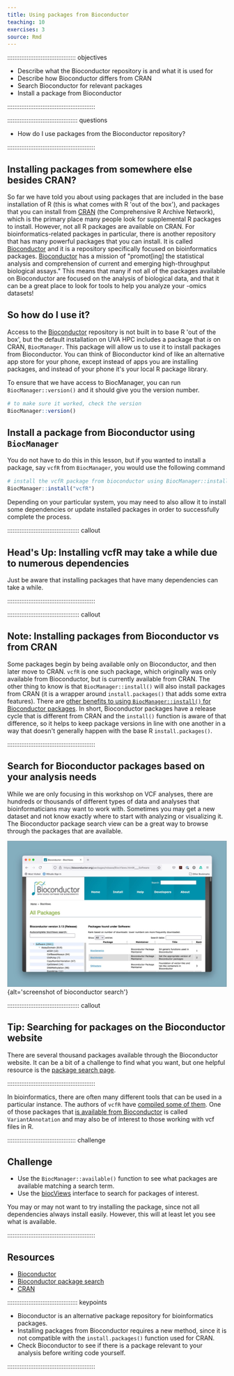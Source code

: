 ```yaml
---
title: Using packages from Bioconductor
teaching: 10
exercises: 3
source: Rmd
---
```


::::::::::::::::::::::::::::::::::::::: objectives

- Describe what the Bioconductor repository is and what it is used for
- Describe how Bioconductor differs from CRAN
- Search Bioconductor for relevant packages
- Install a package from Bioconductor

::::::::::::::::::::::::::::::::::::::::::::::::::

:::::::::::::::::::::::::::::::::::::::: questions

- How do I use packages from the Bioconductor repository?

::::::::::::::::::::::::::::::::::::::::::::::::::



## Installing packages from somewhere else besides CRAN?

So far we have told you about using packages that are included in the base installation of R (this is what comes with R 'out of the box'), and packages that you can install from [CRAN](https://cran.r-project.org/) (the Comprehensive R Archive Network), which is the primary place many people look for supplemental R packages to install. However, not all R packages are available on CRAN. For bioinformatics-related packages in particular, there is another repository that has many powerful packages that you can install. It is called [Bioconductor](https://bioconductor.org/) and it is a repository specifically focused on bioinformatics packages. [Bioconductor](https://bioconductor.org/) has a mission of "promot[ing] the statistical analysis and comprehension of current and emerging high-throughput biological assays." This means that many if not all of the packages available on Bioconductor are focused on the analysis of biological data, and that it can be a great place to look for tools to help you analyze your -omics datasets!

## So how do I use it?

Access to the [Bioconductor](https://bioconductor.org/) repository is not built in to base R 'out of the box', but the default installation on UVA HPC includes a package that *is* on CRAN, `BiocManager`. This package will allow us to use it to install packages from Bioconductor. You can think of Bioconductor kind of like an alternative app store for your phone, except instead of apps you are installing packages, and instead of your phone it's your local R package library.

To ensure that we have access to BiocManager, you can run `BiocManager::version()` and it should give you the version number.


``` r
# to make sure it worked, check the version
BiocManager::version()
```

## Install a package from Bioconductor using `BiocManager`

You do not have to do this in this lesson, but if you wanted to install a package, say `vcfR` from `BiocManager`, you would use the following command 



``` r
# install the vcfR package from bioconductor using BiocManager::install()
BiocManager::install("vcfR")
```

Depending on your particular system, you may need to also allow it to install some dependencies or update installed packages in order to successfully complete the process.


:::::::::::::::::::::::::::::::::::::::::  callout

## Head's Up: Installing vcfR may take a while due to numerous dependencies

Just be aware that installing packages that have many dependencies can take a while.

::::::::::::::::::::::::::::::::::::::::::::::::::

:::::::::::::::::::::::::::::::::::::::::  callout

## Note: Installing packages from Bioconductor vs from CRAN

Some packages begin by being available only on Bioconductor, and then later
move to CRAN. `vcfR` is one such package, which originally was only available
from Bioconductor, but is currently available from CRAN. The other thing to
know is that `BiocManager::install()` will also install packages from CRAN (it
is a wrapper around `install.packages()` that adds some extra features). There
are [other benefits to using `BiocManager::install()` for Bioconductor
packages](https://www.bioconductor.org/install/).
In short, Bioconductor packages
have a release cycle that is different from CRAN and the `install()` function
is aware of that difference, so it helps to keep package versions in line with
one another in a way that doesn't generally happen with the base R
`install.packages()`.

::::::::::::::::::::::::::::::::::::::::::::::::::

## Search for Bioconductor packages based on your analysis needs

While we are only focusing in this workshop on VCF analyses, there are hundreds or thousands of different types of data and analyses that bioinformaticians may want to work with. Sometimes you may get a new dataset and not know exactly where to start with analyzing or visualizing it. The Bioconductor package search view can be a great way to browse through the packages that are available.

![](fig/bioconductor_search.jpg){alt='screenshot of bioconductor search'}

:::::::::::::::::::::::::::::::::::::::::  callout

## Tip: Searching for packages on the Bioconductor website

There are several thousand packages available through the Bioconductor website.
It can be a bit of a challenge to find what you want, but one helpful resource
is the [package search page](https://bioconductor.org/packages/release/BiocViews.html#___Software).

::::::::::::::::::::::::::::::::::::::::::::::::::

In bioinformatics, there are often many different tools that can be used in a
particular instance. The authors of `vcfR` have [compiled some of
them](https://github.com/knausb/vcfR#software-that-produce-vcf-files). One of
those packages that [is available from
Bioconductor](https://bioconductor.org/packages/release/bioc/html/VariantAnnotation.html)
is called `VariantAnnotation` and may also be of interest to those working with
vcf files in R.

:::::::::::::::::::::::::::::::::::::::  challenge

## Challenge

- Use the `BiocManager::available()` function to see what packages are available matching a search term.
- Use the [biocViews](https://bioconductor.org/packages/release/BiocViews.html#___Software) interface to search for packages of interest.

You may or may not want to try installing the package, since not all dependencies always install easily. However, this will at least let you see what is available.


::::::::::::::::::::::::::::::::::::::::::::::::::

## Resources

- [Bioconductor](https://bioconductor.org/)
- [Bioconductor package search](https://bioconductor.org/packages/release/BiocViews.html#___Software)
- [CRAN](https://cran.r-project.org/)

:::::::::::::::::::::::::::::::::::::::: keypoints

- Bioconductor is an alternative package repository for bioinformatics packages.
- Installing packages from Bioconductor requires a new method, since it is not compatible with the `install.packages()` function used for CRAN.
- Check Bioconductor to see if there is a package relevant to your analysis before writing code yourself.

::::::::::::::::::::::::::::::::::::::::::::::::::



